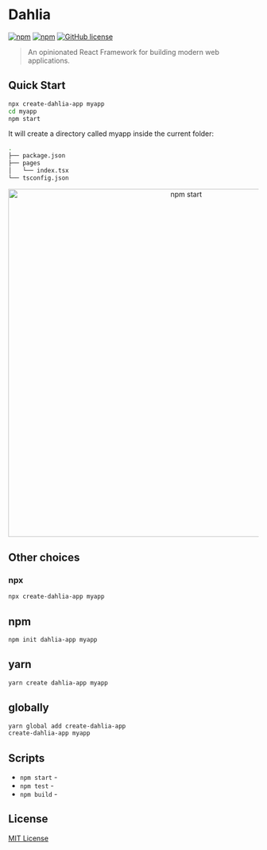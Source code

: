 # Dahlia

[![npm](https://img.shields.io/npm/v/dahlia.svg)](https://www.npmjs.com/package/dahlia) [![npm](https://img.shields.io/badge/TypeScript-%E2%9C%93-007ACC.svg)](https://www.typescriptlang.org/) [![GitHub license](https://img.shields.io/github/license/forsigner/dahlia.svg)](https://github.com/forsigner/dahlia/blob/master/LICENSE)

> An opinionated React Framework for building modern web applications.

## Quick Start

```bash
npx create-dahlia-app myapp
cd myapp
npm start
```

It will create a directory called myapp inside the current folder:

```bash
.
├── package.json
├── pages
│   └── index.tsx
└── tsconfig.json
```

<p align='center'>
  <img src='http://forsigner.com/images/dahlia/dahlia-app.png' width='700' alt='npm start'>
</p>

## Other choices

### npx

```bash
npx create-dahlia-app myapp
```

## npm

```bash
npm init dahlia-app myapp
```

## yarn

```bash
yarn create dahlia-app myapp
```

## globally

```bash
yarn global add create-dahlia-app
create-dahlia-app myapp
```

## Scripts

- `npm start` -
- `npm test` -
- `npm build` -

## License

[MIT License](https://github.com/forsigner/dahlia/blob/master/LICENSE)